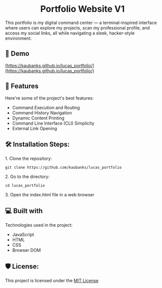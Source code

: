 <h1 align="center" id="title">Portfolio Website V1</h1>

<p id="description">This portfolio is my digital command center — a terminal-inspired interface where users can explore my projects, scan my professional profile, and access my social links, all while navigating a sleek, hacker-style environment.</p>

<h2>🚀 Demo</h2>

[https://kaubanks.github.io/lucas_portfolio/](https://kaubanks.github.io/lucas_portfolio/)

  
  
<h2>🧐 Features</h2>

Here're some of the project's best features:

*   Command Execution and Routing
*   Command History Navigation
*   Dynamic Content Printing
*   Command Line Interface (CLI) Simplicity
*   External Link Opening

<h2>🛠️ Installation Steps:</h2>

<p>1. Clone the repository:</p>

```
git clone https://github.com/kaubanks/lucas_portfolio
```

<p>2. Go to the directory:</p>

```
cd lucas_portfolio
```

<p>3. Open the index.html file in a web browser</p>

  
  
<h2>💻 Built with</h2>

Technologies used in the project:

*   JavaScript
*   HTML
*   CSS
*   Browser DOM

<h2>🛡️ License:</h2>

This project is licensed under the [MIT License](LICENSE)
